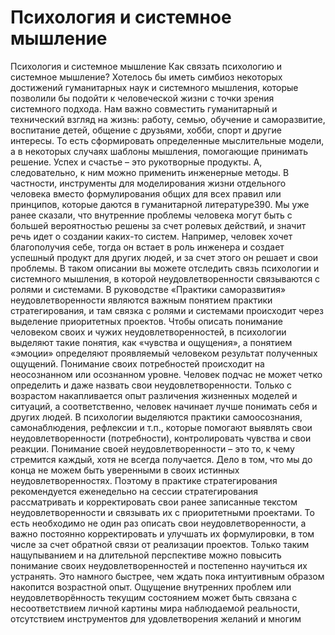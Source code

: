 # Психология и системное мышление

Психология и системное мышление
Как связать психологию и системное мышление? Хотелось бы иметь симбиоз некоторых достижений гуманитарных наук и системного мышления, которые позволили бы подойти к человеческой жизни с точки зрения системного подхода. Нам важно совместить гуманитарный и технический взгляд на жизнь: работу, семью, обучение и саморазвитие, воспитание детей, общение с друзьями, хобби, спорт и другие интересы. То есть сформировать определенные мыслительные модели, а в некоторых случаях шаблоны мышления, помогающие принимать решение. Успех и счастье – это рукотворные продукты. А, следовательно, к ним можно применить инженерные методы. В частности, инструменты для моделирования жизни отдельного человека вместо формулирования общих для всех правил или принципов, которые даются в гуманитарной литературе390. 
Мы уже ранее сказали, что внутренние проблемы человека могут быть с большей вероятностью решены за счет ролевых действий, и значит речь идет о создании каких-то систем. Например, человек хочет благополучия себе, тогда он встает в роль инженера и создает успешный продукт для других людей, и за счет этого он решает и свои проблемы. В таком описании вы можете отследить связь психологии и системного мышления, в которой неудовлетворенности связываются с ролями и системами. В руководстве «Практики саморазвития» неудовлетворенности являются важным понятием практики стратегирования, и там связка с ролями и системами происходит через выделение приоритетных проектов. 
Чтобы описать понимание человеком своих и чужих неудовлетворенностей, в психологии выделяют такие понятия, как «чувства и ощущения», а понятием «эмоции» определяют проявляемый человеком результат полученных ощущений. Понимание своих потребностей происходит на неосознанном или осознанном уровне. Человек подчас не может четко определить и даже назвать свои неудовлетворенности. Только с возрастом накапливается опыт различения жизненных моделей и ситуаций, а соответственно, человек начинает лучше понимать себя и других людей. В психологии выделяются практики самоосознания, самонаблюдения, рефлексии и т.п., которые помогают выявлять свои неудовлетворенности (потребности), контролировать чувства и свои реакции.
Понимание своей неудовлетворенности – это то, к чему стремится каждый, хотя не всегда получается. Дело в том, что мы до конца не можем быть уверенными в своих истинных неудовлетворенностях. Поэтому в практике стратегирования рекомендуется еженедельно на сессии стратегирования рассматривать и корректировать свои ранее записанные текстом неудовлетворенности и связывать их с приоритетными проектами. То есть необходимо не один раз описать свои неудовлетворенности, а важно постоянно корректировать и улучшать их формулировки, в том числе за счет обратной связи от реализации проектов. Только таким нащупыванием и на длительной перспективе можно повысить понимание своих неудовлетворенностей и постепенно научиться их устранять. Это намного быстрее, чем ждать пока интуитивным образом накопится возрастной опыт. 
Ощущение внутренних проблем или неудовлетворённость текущим состоянием может быть связана с несоответствием личной картины мира наблюдаемой реальности, отсутствием инструментов для удовлетворения желаний и многим
